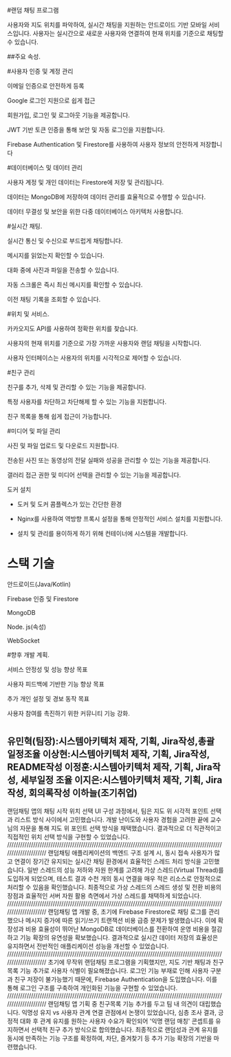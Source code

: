 #랜덤 채팅 프로그램 


사용자와 지도 위치를 파악하여, 실시간 채팅을 지원하는 안드로이드 기반 모바일 서비스입니다. 사용자는 실시간으로 새로운 사용자와 연결하여 현재 위치를 기준으로 채팅할 수 있습니다. 


##주요 속성. 


#사용자 인증 및 계정 관리 


이메일 인증으로 안전하게 등록 


Google 로그인 지원으로 쉽게 접근 


회원가입, 로그인 및 로그아웃 기능을 제공합니다. 


JWT 기반 토큰 인증을 통해 보안 및 자동 로그인을 지원합니다. 


Firebase Authentication 및 Firestore를 사용하여 사용자 정보의 안전하게 저장합니다 


#데이터베이스 및 데이터 관리 


사용자 계정 및 개인 데이터는 Firestore에 저장 및 관리됩니다. 


데이터는 MongoDB에 저장하여 데이터 관리를 효율적으로 수행할 수 있습니다. 


데이터 무결성 및 보안을 위한 다중 데이터베이스 아키텍처 사용합니다. 


#실시간 채팅. 


실시간 통신 및 수신으로 부드럽게 채팅합니다. 


메시지를 읽었는지 확인할 수 있습니다. 


대화 중에 사진과 파일을 전송할 수 있습니다. 


자동 스크롤은 즉시 최신 메시지를 확인할 수 있습니다. 


이전 채팅 기록을 조회할 수 있습니다. 


#위치 및 서비스. 


카카오지도 API를 사용하여 정확한 위치를 찾습니다. 


사용자의 현재 위치를 기준으로 가장 가까운 사용자와 랜덤 채팅을 시작합니다. 


사용자 인터페이스는 사용자의 위치를 시각적으로 제어할 수 있습니다. 


#친구 관리 


친구를 추가, 삭제 및 관리할 수 있는 기능을 제공합니다. 


특정 사용자를 차단하고 차단해제 할 수 있는 기능을 지원합니다. 


친구 목록을 통해 쉽게 접근이 가능합니다. 


#미디어 및 파일 관리 


사진 및 파일 업로드 및 다운로드 지원합니다.


전송된 사진 또는 동영상의 전달 실패와 성공을 관리할 수 있는 기능을 제공합니다. 


갤러리 접근 권한 및 미디어 선택을 관리할 수 있는 기능을 제공합니다. 


도커 설치 


* 도커 및 도커 콤플렉스가 있는 간단한 환경 


* Nginx를 사용하여 역방향 프록시 설정을 통해 안정적인 서비스 설치를 지원합니다. 


* 설치 및 관리를 용이하게 하기 위해 컨테이너에 시스템을 개발합니다. 


# 스택 기술 


안드로이드(Java/Kotlin) 

Firebase 인증 및 Firestore 

MongoDB 

Node. js(속성) 

WebSocket 




#향후 개발 계획. 


서비스 안정성 및 성능 향상 목표


사용자 피드백에 기반한 기능 향상 목표 


추가 개인 설정 및 경보 동작 목표 


사용자 참여를 촉진하기 위한 커뮤니티 기능 강화. 
#
유민혁(팀장):시스템아키텍처 제작, 기획, Jira작성,총괄 일정조율
이상현:시스템아키텍처 제작, 기획, Jira작성, README작성
이정훈:시스템아키텍처 제작, 기획, Jira작성, 세부일정 조율
이지은:시스템아키텍처 제작, 기획, Jira작성, 회의록작성
이하늘(조기취업)
------------------------------------------------
랜덤채팅 앱의 채팅 시작 위치 선택 UI 구성 과정에서, 팀은 지도 위 시각적 포인트 선택과 리스트 방식 사이에서 고민했습니다. 개발 난이도와 사용자 경험을 고려한 끝에 교수님의 자문을 통해 지도 위 포인트 선택 방식을 채택했습니다. 
결과적으로 더 직관적이고 직접적인 위치 선택 방식을 구현할 수 있었습니다.
/////////////////////////////////////////////////////////////////////////////////////////////////////////////////////
랜덤채팅 애플리케이션의 백엔드 구조 설계 시, 동시 접속 사용자가 많고 연결이 장기간 유지되는 실시간 채팅 환경에서 효율적인 스레드 처리 방식을 고민했습니다.
일반 스레드의 성능 저하와 자원 한계를 고려해 가상 스레드(Virtual Thread)를 도입하게 되었으며, 테스트 결과 수천 개의 동시 연결을 매우 적은 리소스로 안정적으로 처리할 수 있음을 확인했습니다.
최종적으로 가상 스레드의 스레드 생성 및 전환 비용의 장점과 효율적인 서버 자원 활용 측면에서 가상 스레드를 채택하게 되었습니다.
/////////////////////////////////////////////////////////////////////////////////////////////////////////////////////
랜덤채팅 앱 개발 중, 초기에 Firebase Firestore로 채팅 로그를 관리했으나 메시지 증가에 따른 읽기/쓰기 트랜잭션 비용 급증 문제가 발생했습니다. 이에 확장성과 비용 효율성이 뛰어난 MongoDB로 데이터베이스를 전환하여 운영 비용을 절감하고 기능 확장의 유연성을 확보했습니다. 결과적으로 실시간 데이터 저장의 효율성은 유지하면서 전반적인 애플리케이션 성능을 개선할 수 있었습니다.
/////////////////////////////////////////////////////////////////////////////////////////////////////////////////////
초기에 무작위 랜덤채팅 프로그램을 기획했지만, 지도 기반 채팅과 친구 목록 기능 추가로 사용자 식별이 필요해졌습니다. 로그인 기능 부재로 인해 사용자 구분과 친구 저장이 불가능했기 때문에, Firebase Authentication을 도입했습니다. 이를 통해 로그인 구조를 구축하여 개인화된 기능을 구현할 수 있었습니다.
/////////////////////////////////////////////////////////////////////////////////////////////////////////////////////
랜덤채팅 앱 기획 중 친구목록 기능 추가를 두고 팀 내 의견이 대립했습니다. 익명성 유지 vs 사용자 관계 연결 관점에서 논쟁이 있었습니다,
심층 조사 결과, 긍정적 대화 후 관계 유지를 원하는 사용자 수요가 확인되어 '익명 랜덤 매칭' 콘셉트를 유지하면서 선택적 친구 추가 방식으로 합의했습니다.
최종적으로 랜덤성과 관계 유지를 동시에 만족하는 기능 구조를 확정하여, 차단, 즐겨찾기 등 추가 기능 확장의 기반을 마련했습니다.

